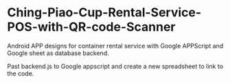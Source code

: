 # Ching-Piao-Cup-Rental-Service-POS-with-QR-code-Scanner

Android APP designs for container rental service with Google APPScript and Google sheet as database backend.

Past backend.js to Google appscript and create a new spreadsheet to link to the code.
